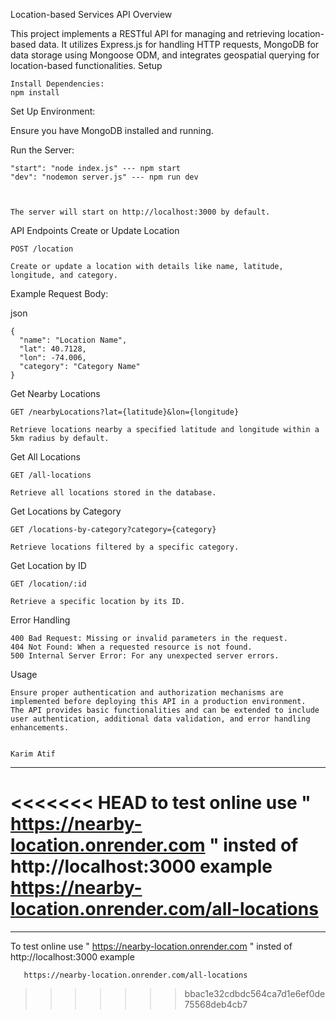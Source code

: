 Location-based Services API
Overview

This project implements a RESTful API for managing and retrieving location-based data. It utilizes Express.js for handling HTTP requests, MongoDB for data storage using Mongoose ODM, and integrates geospatial querying for location-based functionalities.
Setup

    Install Dependencies:
    npm install

Set Up Environment:

Ensure you have MongoDB installed and running.

Run the Server:

    "start": "node index.js" --- npm start
    "dev": "nodemon server.js" --- npm run dev



    The server will start on http://localhost:3000 by default.

API Endpoints
Create or Update Location

    POST /location

    Create or update a location with details like name, latitude, longitude, and category.

 Example Request Body:

 json

    {
      "name": "Location Name",
      "lat": 40.7128,
      "lon": -74.006,
      "category": "Category Name"
    }

Get Nearby Locations

    GET /nearbyLocations?lat={latitude}&lon={longitude}

    Retrieve locations nearby a specified latitude and longitude within a 5km radius by default.

Get All Locations

    GET /all-locations

    Retrieve all locations stored in the database.

Get Locations by Category

    GET /locations-by-category?category={category}

    Retrieve locations filtered by a specific category.

Get Location by ID

    GET /location/:id

    Retrieve a specific location by its ID.

Error Handling

    400 Bad Request: Missing or invalid parameters in the request.
    404 Not Found: When a requested resource is not found.
    500 Internal Server Error: For any unexpected server errors.

Usage

    Ensure proper authentication and authorization mechanisms are implemented before deploying this API in a production environment.
    The API provides basic functionalities and can be extended to include user authentication, additional data validation, and error handling enhancements.


    Karim Atif

---

<<<<<<< HEAD
to test online use " https://nearby-location.onrender.com " insted of http://localhost:3000
example
https://nearby-location.onrender.com/all-locations
=======
---------------------------------------------------------------------------------------------------------------------------------------------------------------------------------------------------------------------------------------------------------------------------------------------------------------------------------------------------------------
To test online use " https://nearby-location.onrender.com " insted of  http://localhost:3000 
example 

       https://nearby-location.onrender.com/all-locations
>>>>>>> bbac1e32cdbdc564ca7d1e6ef0de75568deb4cb7
